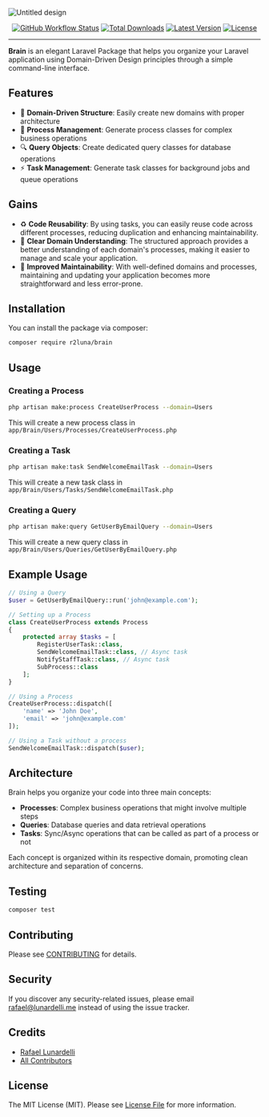![Untitled design](https://github.com/user-attachments/assets/fdffd499-66ff-4f02-99ca-2449fffd91c4)

<p align="center">
    <a href="https://github.com/r2luna/brain/actions"><img alt="GitHub Workflow Status" src="https://img.shields.io/github/actions/workflow/status/r2luna/brain/main.yml?branch=main"></a>
    <a href="https://packagist.org/packages/r2luna/brain"><img alt="Total Downloads" src="https://img.shields.io/packagist/dt/r2luna/brain"></a>
    <a href="https://packagist.org/packages/r2luna/brain"><img alt="Latest Version" src="https://img.shields.io/packagist/v/r2luna/brain"></a>
    <a href="https://packagist.org/packages/r2luna/brain"><img alt="License" src="https://img.shields.io/packagist/l/r2luna/brain"></a>
</p>

---

**Brain** is an elegant Laravel Package that helps you organize your Laravel application using Domain-Driven Design principles through a simple command-line interface.

## Features

- 🎯 **Domain-Driven Structure**: Easily create new domains with proper architecture
- 🔄 **Process Management**: Generate process classes for complex business operations
- 🔍 **Query Objects**: Create dedicated query classes for database operations
- ⚡ **Task Management**: Generate task classes for background jobs and queue operations

## Gains

- ♻️ **Code Reusability**: By using tasks, you can easily reuse code across different processes, reducing duplication and enhancing maintainability.
- 🧩 **Clear Domain Understanding**: The structured approach provides a better understanding of each domain's processes, making it easier to manage and scale your application.
- 🔧 **Improved Maintainability**: With well-defined domains and processes, maintaining and updating your application becomes more straightforward and less error-prone.

## Installation

You can install the package via composer:

```bash
composer require r2luna/brain
```

## Usage

### Creating a Process

```bash
php artisan make:process CreateUserProcess --domain=Users
```

This will create a new process class in `app/Brain/Users/Processes/CreateUserProcess.php`

### Creating a Task

```bash
php artisan make:task SendWelcomeEmailTask --domain=Users
```

This will create a new task class in `app/Brain/Users/Tasks/SendWelcomeEmailTask.php`

### Creating a Query

```bash
php artisan make:query GetUserByEmailQuery --domain=Users
```

This will create a new query class in `app/Brain/Users/Queries/GetUserByEmailQuery.php`

## Example Usage

```php
// Using a Query
$user = GetUserByEmailQuery::run('john@example.com');

// Setting up a Process
class CreateUserProcess extends Process
{
    protected array $tasks = [
        RegisterUserTask::class,
        SendWelcomeEmailTask::class, // Async task
        NotifyStaffTask::class, // Async task
        SubProcess::class
    ];
}

// Using a Process
CreateUserProcess::dispatch([
    'name' => 'John Doe',
    'email' => 'john@example.com'
]);

// Using a Task without a process
SendWelcomeEmailTask::dispatch($user);
```

## Architecture

Brain helps you organize your code into three main concepts:

- **Processes**: Complex business operations that might involve multiple steps
- **Queries**: Database queries and data retrieval operations
- **Tasks**: Sync/Async operations that can be called as part of a process or not

Each concept is organized within its respective domain, promoting clean architecture and separation of concerns.

## Testing

```bash
composer test
```

## Contributing

Please see [CONTRIBUTING](CONTRIBUTING.md) for details.

## Security

If you discover any security-related issues, please email rafael@lunardelli.me instead of using the issue tracker.

## Credits

- [Rafael Lunardelli](https://github.com/r2luna)
- [All Contributors](../../contributors)

## License

The MIT License (MIT). Please see [License File](LICENSE.md) for more information.
